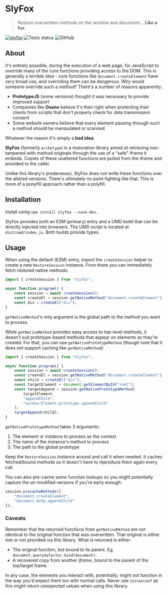 # SlyFox
> Restore overwritten methods on the window and document... **Like a fox**.

[![slyfox](https://img.shields.io/npm/v/slyfox?color=blue&label=slyfox&logo=npm&style=flat-square)](https://www.npmjs.com/package/slyfox) ![Tests status](https://github.com/perry-mitchell/slyfox/actions/workflows/test.yml/badge.svg) ![GitHub](https://img.shields.io/github/license/perry-mitchell/slyfox)

## About

It's entirely possible, during the execution of a web page, for JavaScript to override many of the core functions providing access to the DOM. This is generally a terrible idea - core functions like `document.createElement` have very broad use, and overriding them can be dangerous. Why would someone override such a method? There's a number of reasons apparently:

 * **PrototypeJS** (some versions) thought it was necessary to provide improved support
 * Companies like **Osano** believe it's their right when protecting their clients from scripts that don't properly check for data transmission consent
 * Some website owners believe that every element passing through such a method should be manipulated or scanned

Whatever the reason it's simply a **bad idea**.

**SlyFox** (formerly `archetype`) is a restoration library aimed at retrieving non-tampered-with method originals through the use of a "safe" iframe it embeds. Copies of these unaltered functions are pulled from the iframe and provided to the caller.

Unlike this library's predecessor, SlyFox does _not_ write these functions over the altered versions. There's ultimately no point fighting like that. This is more of a ponyfill approach rather than a polyfill.

## Installation

Install using `npm install slyfox --save-dev`.

SlyFox provides both an ESM (primary) entry and a UMD build that can be directly injected into browsers. The UMD script is located at `dist/umd/index.js`. Both builds provide types.

## Usage

When using the default (ESM) entry, import the `createSession` helper to create a new `RestoreSession` instance. From there you can immediately fetch restored native methods:

```typescript
import { createSession } from "slyfox";

async function program() {
    const session = await createSession();
    const createEl = session.getNativeMethod("document.createElement");
    const div = createEl("div");
}
```

`getNativeMethod`'s only argument is the global path to the method you want to process.

While `getNativeMethod` provides easy access to top-level methods, it doesn't suit prototype-based methods that appear on elements as they're created. For that, you can use `getNativePrototypeMethod` (though note that it does _not_ support caching like `getNativeMethod`):

```typescript
import { createSession } from "slyfox";

async function program() {
    const session = await createSession();
    const createEl = session.getNativeMethod("document.createElement");
    const child = createEl("div");
    const targetElement = document.getElementById("root");
    const targetAppend = session.getNativePrototypeMethod(
        targetElement,
        "appendChild",
        "window.Element.prototype.appendChild"
    );
    targetAppend(child);
}
```

`getNativePrototypeMethod` takes 3 arguments:

 1. The element or instance to process as the context
 2. The name of the instance's method to process
 3. The path to the global prototype

Keep the `RestoreSession` instance around and call it when needed. It caches fetched/bound methods so it doesn't have to reproduce them again every call.

You can also pre-cache some function lookups so you might potentially capture the un-modified versions if you're early enough:

```typescript
session.precacheMethods([
    "document.createElement",
    "document.body.appendChild"
]);
```

### Caveats

Remember that the returned functions from `getNativeMethod` are _not_ identical to the original function that was overwritten. That original is either lost or not provided via this library. What is returned is either:

 * The original function, but bound to its parent. Eg. `document.querySelector.bind(document)`.
 * A recovered copy from another _iframe_, bound to the parent of the top/target frame.

In any case, the elements you interact with, potentially, might not function in the way you'd expect them too with normal calls. Never use `instanceof` as this might return unexpected values when using this library.
